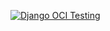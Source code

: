 [![Django OCI Testing](https://github.com/vsoch/django-oci/actions/workflows/main.yml/badge.svg)](https://github.com/vsoch/django-oci/actions/workflows/main.yml)
